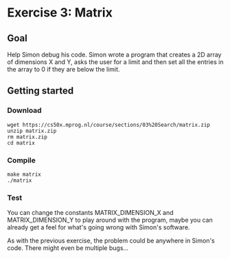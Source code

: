 # Exercise 3: Matrix

## Goal

Help Simon debug his code. Simon wrote a program that creates a 2D array of dimensions X and Y, asks the user for a limit and then set all the entries in the array to 0 if they are below the limit.

## Getting started

### Download

    wget https://cs50x.mprog.nl/course/sections/03%20Search/matrix.zip
    unzip matrix.zip
    rm matrix.zip
    cd matrix

### Compile

    make matrix
    ./matrix

### Test

You can change the constants MATRIX_DIMENSION_X and MATRIX_DIMENSION_Y to play around with the program, maybe you can already get a feel for what's going wrong with Simon's software.

As with the previous exercise, the problem could be anywhere in Simon's code. There might even be multiple bugs...
